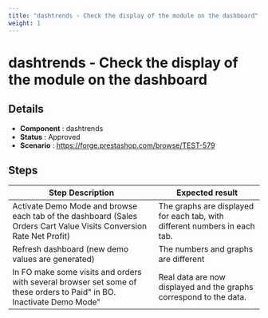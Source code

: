 ```yaml
---
title: "dashtrends - Check the display of the module on the dashboard"
weight: 1
---
```


# dashtrends - Check the display of the module on the dashboard
## Details
* **Component** : dashtrends
* **Status** : Approved
* **Scenario** : https://forge.prestashop.com/browse/TEST-579

## Steps
| Step Description | Expected result |
| ----- | ----- |
| Activate Demo Mode and browse each tab of the dashboard (Sales Orders Cart Value Visits Conversion Rate Net Profit) | The graphs are displayed for each tab, with different numbers in each tab. |
| Refresh dashboard (new demo values are generated) | The numbers and graphs are different |
| In FO make some visits and orders with several browser set some of these orders to Paid" in BO. Inactivate Demo Mode" | Real data are now displayed and the graphs correspond to the data. |
